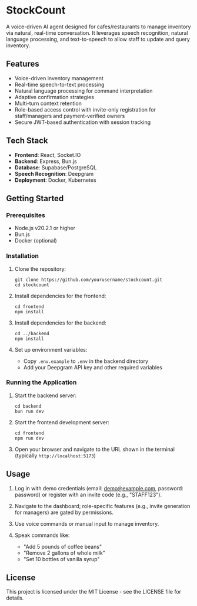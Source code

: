 # StockCount

A voice-driven AI agent designed for cafes/restaurants to manage inventory via natural, real-time conversation. It leverages speech recognition, natural language processing, and text-to-speech to allow staff to update and query inventory.

## Features

- Voice-driven inventory management
- Real-time speech-to-text processing
- Natural language processing for command interpretation
- Adaptive confirmation strategies
- Multi-turn context retention
- Role-based access control with invite-only registration for staff/managers and payment-verified owners
- Secure JWT-based authentication with session tracking

## Tech Stack

- **Frontend**: React, Socket.IO
- **Backend**: Express, Bun.js
- **Database**: Supabase/PostgreSQL
- **Speech Recognition**: Deepgram
- **Deployment**: Docker, Kubernetes

## Getting Started

### Prerequisites

- Node.js v20.2.1 or higher
- Bun.js
- Docker (optional)

### Installation

1. Clone the repository:
   ```
   git clone https://github.com/yourusername/stockcount.git
   cd stockcount
   ```

2. Install dependencies for the frontend:
   ```
   cd frontend
   npm install
   ```

3. Install dependencies for the backend:
   ```
   cd ../backend
   npm install
   ```

4. Set up environment variables:
   - Copy `.env.example` to `.env` in the backend directory
   - Add your Deepgram API key and other required variables

### Running the Application

1. Start the backend server:
   ```
   cd backend
   bun run dev
   ```

2. Start the frontend development server:
   ```
   cd frontend
   npm run dev
   ```

3. Open your browser and navigate to the URL shown in the terminal (typically `http://localhost:5173`)

## Usage

1. Log in with demo credentials (email: demo@example.com, password: password) or register with an invite code (e.g., "STAFF123").
2. Navigate to the dashboard; role-specific features (e.g., invite generation for managers) are gated by permissions.
3. Use voice commands or manual input to manage inventory.

4. Speak commands like:
   - "Add 5 pounds of coffee beans"
   - "Remove 2 gallons of whole milk"
   - "Set 10 bottles of vanilla syrup"

## License

This project is licensed under the MIT License - see the LICENSE file for details. 